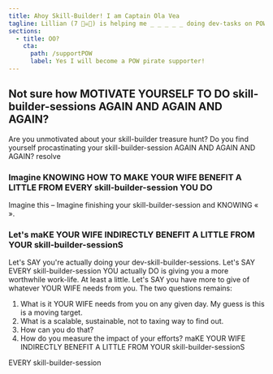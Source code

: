 ```yaml
---
title: Ahoy Skill-Builder! I am Captain Ola Vea
tagline: Lillian (7 🏴‍☠️👸) is helping me _ _ _ _ _ doing dev-tasks on POW!
sections:
  - title: OO?
    cta:
      path: /supportPOW
      label: Yes I will become a POW pirate supporter!
---
```


## Not sure how MOTIVATE YOURSELF TO DO skill-builder-sessions AGAIN AND AGAIN AND AGAIN?
Are you unmotivated about your skill-builder treasure hunt? Do you find yourself procastinating your skill-builder-session AGAIN AND AGAIN AND AGAIN?
resolve

### Imagine KNOWING HOW TO MAKE YOUR WIFE BENEFIT A LITTLE FROM EVERY skill-builder-session YOU DO
Imagine this – Imagine finishing your skill-builder-session and KNOWING «
».

### Let's maKE YOUR WIFE INDIRECTLY BENEFIT A LITTLE FROM YOUR skill-builder-sessionS
Let's SAY you're actually doing your dev-skill-builder-sessions.
Let's SAY EVERY skill-builder-session YOU actually DO is giving you a more worthwhile work-life. At least a little. Let's SAY you have more to give of whatever YOUR WIFE needs from you. The two questions remains:
1. What is it YOUR WIFE needs from you on any given day. My guess is this is a moving target.
2. What is a scalable, sustainable, not to taxing way to find out.
3. How can you do that?
4. How do you measure the impact of your efforts?
maKE YOUR WIFE INDIRECTLY BENEFIT A LITTLE FROM YOUR skill-builder-sessionS

 EVERY skill-builder-session